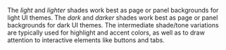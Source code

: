 The *light* and *lighter* shades work best as page or panel backgrounds for light UI themes. The *dark* and *darker* shades work best as page or panel backgrounds for dark UI themes. The intermediate shade/tone variations are typically used for highlight and accent colors, as well as to draw attention to interactive elements like buttons and tabs.
 